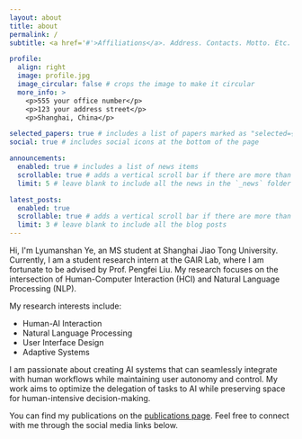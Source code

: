 ```yaml
---
layout: about
title: about
permalink: /
subtitle: <a href='#'>Affiliations</a>. Address. Contacts. Motto. Etc.

profile:
  align: right
  image: profile.jpg
  image_circular: false # crops the image to make it circular
  more_info: >
    <p>555 your office number</p>
    <p>123 your address street</p>
    <p>Shanghai, China</p>

selected_papers: true # includes a list of papers marked as "selected={true}"
social: true # includes social icons at the bottom of the page

announcements:
  enabled: true # includes a list of news items
  scrollable: true # adds a vertical scroll bar if there are more than 3 news items
  limit: 5 # leave blank to include all the news in the `_news` folder

latest_posts:
  enabled: true
  scrollable: true # adds a vertical scroll bar if there are more than 3 new posts items
  limit: 3 # leave blank to include all the blog posts
---
```


Hi, I'm Lyumanshan Ye, an MS student at Shanghai Jiao Tong University. Currently, I am a student research intern at the GAIR Lab, where I am fortunate to be advised by Prof. Pengfei Liu. My research focuses on the intersection of Human-Computer Interaction (HCI) and Natural Language Processing (NLP).

My research interests include:

- Human-AI Interaction
- Natural Language Processing
- User Interface Design
- Adaptive Systems

I am passionate about creating AI systems that can seamlessly integrate with human workflows while maintaining user autonomy and control. My work aims to optimize the delegation of tasks to AI while preserving space for human-intensive decision-making.

You can find my publications on the [publications page](/publications/). Feel free to connect with me through the social media links below.
